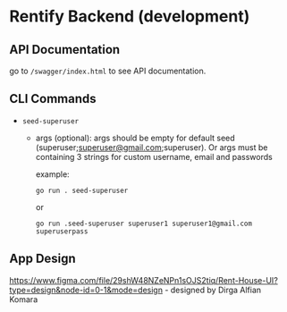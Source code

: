 # Rentify Backend (development)

## API Documentation
go to `/swagger/index.html` to see API documentation.

## CLI Commands
- `seed-superuser`
    - args (optional):
        args should be empty for default seed (superuser;superuser@gmail.com;superuser). Or args must be containing 3 strings for custom username, email and passwords

        example:
        ```
        go run . seed-superuser
        ```
        or
        ```
        go run .seed-superuser superuser1 superuser1@gmail.com superuserpass
        ```

## App Design
https://www.figma.com/file/29shW48NZeNPn1sOJS2tiq/Rent-House-UI?type=design&node-id=0-1&mode=design - designed by Dirga Alfian Komara
